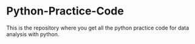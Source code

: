 # Python-Practice-Code
This is the repository where you get all the python practice code for data analysis with python.
